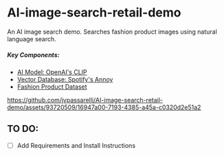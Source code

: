 # AI-image-search-retail-demo

<p> An AI image search demo. Searches fashion product images using natural language search.
</p>

<h5> Key Components: </h5>
<ul>
    <li> <a href="https://github.com/openai/CLIP"> AI Model: OpenAI's CLIP </a></li>
    <li> <a href="https://github.com/spotify/annoy"> Vector Database: Spotify's Annoy </a></li>
    <li> <a href="https://www.kaggle.com/datasets/paramaggarwal/fashion-product-images-small&sa=D&source=docs&ust=1694384517307927&usg=AOvVaw2jnPdEnDJXgPRKDt6dfp2u">Fashion Product Dataset</a></li>

</ul>  



https://github.com/jvpassarelli/AI-image-search-retail-demo/assets/93720509/16947a00-7193-4385-a45a-c0320d2e51a2



## TO DO:
- [ ] Add Requirements and Install Instructions

